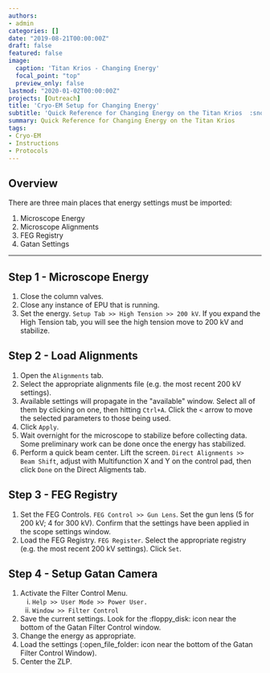 ```yaml
---
authors:
- admin
categories: []
date: "2019-08-21T00:00:00Z"
draft: false
featured: false
image:
  caption: 'Titan Krios - Changing Energy'
  focal_point: "top"
  preview_only: false
lastmod: "2020-01-02T00:00:00Z"
projects: [Outreach]
title: 'Cryo-EM Setup for Changing Energy'
subtitle: 'Quick Reference for Changing Energy on the Titan Krios  :snowflake:'
summary: Quick Reference for Changing Energy on the Titan Krios
tags:
- Cryo-EM
- Instructions
- Protocols
---
```


## Overview

There are three main places that energy settings must be imported:
<ol>
	<li>Microscope Energy</li>
	<li>Microscope Alignments</li>
	<li>FEG Registry</li>
	<li>Gatan Settings</li>
</ol>

<hr>

## Step 1 - Microscope Energy
<ol>
	<li>Close the column valves.</li>
	<li>Close any instance of EPU that is running.</li>
	<li>Set the energy. <code>Setup Tab >> High Tension >> 200 kV</code>.  If you expand the High Tension tab, you will see the high tension move to 200 kV and stabilize.</li>
</ol>

## Step 2 - Load Alignments
<ol>
	<li>Open the <code>Alignments</code> tab.</li>
	<li>Select the appropriate alignments file (e.g. the most recent 200 kV settings).</li>
	<li>Available settings will propagate in the "available" window.  Select all of them by clicking on one, then hitting <code>Ctrl+A</code>.  Click the <code><</code> arrow to move the selected parameters to those being used.</li>
	<li>Click <code>Apply</code>.</li>
	<li>Wait overnight for the microscope to stabilize before collecting data.  Some preliminary work can be done once the energy has stabilized.</li>
	<li>Perform a quick beam center.  Lift the screen.  <code>Direct Alignments >> Beam Shift</code>, adjust with Multifunction X and Y on the control pad, then click <code>Done</code> on the Direct Aligments tab.
</ol>

## Step 3 - FEG Registry
<ol>
	<li>Set the FEG Controls.  <code>FEG Control >> Gun Lens</code>.  Set the gun lens (5 for 200 kV; 4 for 300 kV).  Confirm that the settings have been applied in the scope settings window.</li>
	<li>Load the FEG Registry.  <code>FEG Register</code>.  Select the appropriate registry (e.g. the most recent 200 kV settings). Click <code>Set</code>.</li>
</ol>


## Step 4 - Setup Gatan Camera
<ol>
	<li>Activate the Filter Control Menu.
		<ol type="i">
			<li><code>Help >> User Mode >> Power User.</code></li>
			<li><code>Window >> Filter Control</code></li>
		</ol>
	</li>
	<li>Save the current settings.  Look for the :floppy_disk: icon near the bottom of the Gatan Filter Control window.</li>
	<li>Change the energy as appropriate.</li>
	<li>Load the settings (:open_file_folder: icon near the bottom of the Gatan Filter Control Window).</li>
	<li>Center the ZLP.</li>
</ol>


